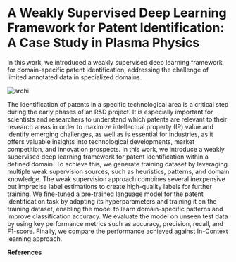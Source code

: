# A Weakly Supervised Deep Learning Framework for Patent Identification: A Case Study in Plasma Physics

In this work, we introduced a weakly supervised deep learning framework for domain-specific patent identification, addressing the challenge of limited annotated data in specialized domains.


![archi]([https://github.com/sofean-mso/DeepL4Patent/blob/master/archi__.png](https://github.com/sofean-mso/Patent-Identification/blob/main/archi__.png))

The identification of patents in a specific technological area is a critical step during the early phases of an R\&D project. It is especially important for scientists and researchers to understand which patents are relevant to their research areas in order to maximize intellectual property (IP) value and identify emerging challenges, as well as is essential for industries, as it offers valuable insights into technological developments, market competition, and innovation prospects. In this work, we introduce a weakly supervised deep learning framework for patent identification within a defined domain. To achieve this, we generate training dataset by leveraging multiple weak supervision sources, such as heuristics, patterns, and domain knowledge. The weak supervision approach combines several inexpensive but imprecise label estimations to create high-quality labels for further training. We fine-tuned a pre-trained language model for the patent identification task by adapting its hyperparameters and training it on the training dataset, enabling the model to learn domain-specific patterns and improve classification accuracy. We evaluate the model on unseen test data by using key performance metrics such as accuracy, precision, recall, and F1-score. Finally, we compare the performance achieved against In-Context learning approach. 


**References**                                                                                                                         


